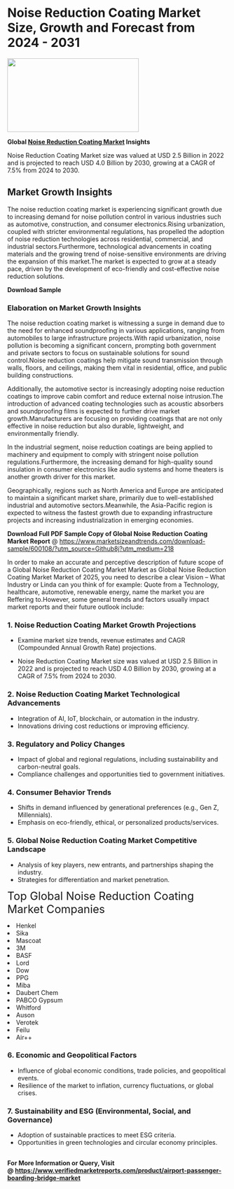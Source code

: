 <H1>Noise Reduction Coating Market Size, Growth and Forecast from 2024 - 2031</H1><img class="aligncenter size-medium wp-image-584254" src="https://thirdeyenews.in/wp-content/uploads/2024/09/Global-Market-Research-300x168.jpeg" alt="" width="300" height="168" /><p><strong>Global&nbsp;<a href="https://www.marketsizeandtrends.com/download-sample/600108/?utm_source=Github8j?utm_medium=218">Noise Reduction Coating Market</a> Insights</strong></p><p>Noise Reduction Coating Market size was valued at USD 2.5 Billion in 2022 and is projected to reach USD 4.0 Billion by 2030, growing at a CAGR of 7.5% from 2024 to 2030.</p><p><h2>Market Growth Insights</h2> <p>The noise reduction coating market is experiencing significant growth due to increasing demand for noise pollution control in various industries such as automotive, construction, and consumer electronics.Rising urbanization, coupled with stricter environmental regulations, has propelled the adoption of noise reduction technologies across residential, commercial, and industrial sectors.Furthermore, technological advancements in coating materials and the growing trend of noise-sensitive environments are driving the expansion of this market.The market is expected to grow at a steady pace, driven by the development of eco-friendly and cost-effective noise reduction solutions.</p> <p><strong>Download Sample</strong></p> <h3>Elaboration on Market Growth Insights</h3> <p>The noise reduction coating market is witnessing a surge in demand due to the need for enhanced soundproofing in various applications, ranging from automobiles to large infrastructure projects.With rapid urbanization, noise pollution is becoming a significant concern, prompting both government and private sectors to focus on sustainable solutions for sound control.Noise reduction coatings help mitigate sound transmission through walls, floors, and ceilings, making them vital in residential, office, and public building constructions.</p> <p>Additionally, the automotive sector is increasingly adopting noise reduction coatings to improve cabin comfort and reduce external noise intrusion.The introduction of advanced coating technologies such as acoustic absorbers and soundproofing films is expected to further drive market growth.Manufacturers are focusing on providing coatings that are not only effective in noise reduction but also durable, lightweight, and environmentally friendly.</p> <p>In the industrial segment, noise reduction coatings are being applied to machinery and equipment to comply with stringent noise pollution regulations.Furthermore, the increasing demand for high-quality sound insulation in consumer electronics like audio systems and home theaters is another growth driver for this market.</p> <p>Geographically, regions such as North America and Europe are anticipated to maintain a significant market share, primarily due to well-established industrial and automotive sectors.Meanwhile, the Asia-Pacific region is expected to witness the fastest growth due to expanding infrastructure projects and increasing industrialization in emerging economies.</p> <p><span class=""><strong>Download Full PDF Sample Copy of Global Noise Reduction Coating Market Report</strong> @ <a href="https://www.marketsizeandtrends.com/download-sample/600108/?utm_source=Github8j?utm_medium=218" target="_blank">https://www.marketsizeandtrends.com/download-sample/600108/?utm_source=Github8j?utm_medium=218</a></span></p><p>In order to make an accurate and perceptive description of future scope of a Global&nbsp;Noise Reduction Coating Market Market as Global&nbsp;Noise Reduction Coating Market Market of 2025, you need to describe a clear Vision &ndash; What Industry or Linda can you think of for example: Quote from a Technology, healthcare, automotive, renewable energy, name the market you are Reffering to.However, some general trends and factors usually impact market reports and their future outlook include:</p><h3>1.&nbsp;<strong>Noise Reduction Coating Market Growth Projections</strong></h3><ul><li>Examine market size trends, revenue estimates and CAGR (Compounded Annual Growth Rate) projections.</li><li><p>Noise Reduction Coating Market size was valued at USD 2.5 Billion in 2022 and is projected to reach USD 4.0 Billion by 2030, growing at a CAGR of 7.5% from 2024 to 2030.</p></li></ul><h3>2.&nbsp;<strong>Noise Reduction Coating Market Technological Advancements</strong></h3><ul><li>Integration of AI, IoT, blockchain, or automation in the industry.</li><li>Innovations driving cost reductions or improving efficiency.</li></ul><h3>3.&nbsp;<strong>Regulatory and Policy Changes</strong></h3><ul><li>Impact of global and regional regulations, including sustainability and carbon-neutral goals.</li><li>Compliance challenges and opportunities tied to government initiatives.</li></ul><h3>4.&nbsp;<strong>Consumer Behavior Trends</strong></h3><ul><li>Shifts in demand influenced by generational preferences (e.g., Gen Z, Millennials).</li><li>Emphasis on eco-friendly, ethical, or personalized products/services.</li></ul><h3>5.&nbsp;<strong>Global Noise Reduction Coating Market Competitive Landscape</strong></h3><ul><li>Analysis of key players, new entrants, and partnerships shaping the industry.</li><li>Strategies for differentiation and market penetration.</li></ul><p data-pm-slice="1 1 []"><span style="color: inherit; font-family: inherit; font-size: 25px;">Top Global Noise Reduction Coating Market Companies</span></p><div class="" data-test-id=""><p><li>Henkel</li><li> Sika</li><li> Mascoat</li><li> 3M</li><li> BASF</li><li> Lord</li><li> Dow</li><li> PPG</li><li> Miba</li><li> Daubert Chem</li><li> PABCO Gypsum</li><li> Whitford</li><li> Auson</li><li> Verotek</li><li> Feilu</li><li> Air++</li></p></div><h3>6.&nbsp;<strong>Economic and Geopolitical Factors</strong></h3><ul><li>Influence of global economic conditions, trade policies, and geopolitical events.</li><li>Resilience of the market to inflation, currency fluctuations, or global crises.</li></ul><h3>7.&nbsp;<strong>Sustainability and ESG (Environmental, Social, and Governance)</strong></h3><ul><li>Adoption of sustainable practices to meet ESG criteria.</li><li>Opportunities in green technologies and circular economy principles.</li></ul><h2><strong style="font-size: 14px;">For More Information or Query, Visit @&nbsp;</strong><a style="background-color: #ffffff; font-size: 14px;" href="https://www.marketsizeandtrends.com/report/noise-reduction-coating-market/" target="_blank">https://www.verifiedmarketreports.com/product/airport-passenger-boarding-bridge-market</a></h2>